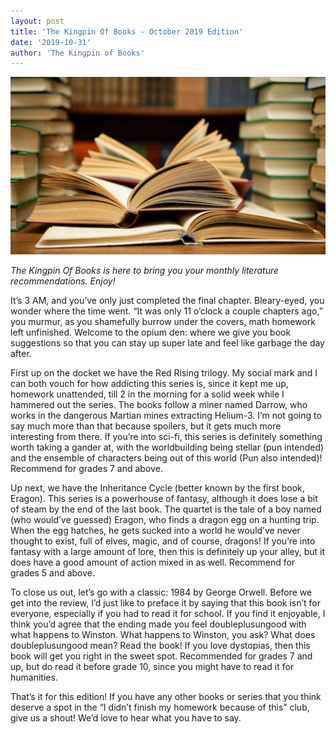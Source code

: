 ```yaml
---
layout: post
title: 'The Kingpin Of Books - October 2019 Edition'
date: '2019-10-31'
author: 'The Kingpin of Books'
---
```


![](/assets/assets-stack-of-books.png)

*The Kingpin Of Books is here to bring you your monthly literature recommendations. Enjoy!*

It’s 3 AM, and you’ve only just completed the final chapter. Bleary-eyed, you wonder where the time went. “It was only 11 o’clock a couple chapters ago,” you murmur, as you shamefully burrow under the covers, math homework left unfinished. Welcome to the opium den: where we give you book suggestions so that you can stay up super late and feel like garbage the day after. 

First up on the docket we have the Red Rising trilogy. My social mark and I can both vouch for how addicting this series is, since it kept me up, homework unattended, till 2 in the morning for a solid week while I hammered out the series. The books follow a miner named Darrow, who works in the dangerous Martian mines extracting Helium-3. I’m not going to say much more than that because spoilers, but it gets much more interesting from there. If you’re into sci-fi, this series is definitely something worth taking a gander at, with the worldbuilding being stellar (pun intended) and the ensemble of characters being out of this world (Pun also intended)! Recommend for grades 7 and above. 

Up next, we have the Inheritance Cycle (better known by the first book, Eragon). This series is a powerhouse of fantasy, although it does lose a bit of steam by the end of the last book. The quartet is the tale of a boy named (who would’ve guessed) Eragon, who finds a dragon egg on a hunting trip. When the egg hatches, he gets sucked into a world he would’ve never thought to exist, full of elves, magic, and of course, dragons! If you’re into fantasy with a large amount of lore, then this is definitely up your alley, but it does have a good amount of action mixed in as well. Recommend for grades 5 and above.

To close us out, let’s go with a classic: 1984 by George Orwell. Before we get into the review, I’d just like to preface it by saying that this book isn’t for everyone, especially if you had to read it for school. If you find it enjoyable, I think you’d agree that the ending made you feel doubleplusungood with what happens to Winston. What happens to Winston, you ask? What does doubleplusungood mean? Read the book! If you love dystopias, then this book will get you right in the sweet spot. Recommended for grades 7 and up, but do read it before grade 10, since you might have to read it for humanities. 

That’s it for this edition! If you have any other books or series that you think deserve a spot in the “I didn’t finish my homework because of this” club, give us a shout! We’d love to hear what you have to say. 